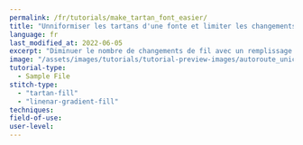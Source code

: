 ```yaml
---
permalink: /fr/tutorials/make_tartan_font_easier/
title: "Unniformiser les tartans d'une fonte et limiter les changements de fils"
language: fr
last_modified_at: 2022-06-05
excerpt: "Diminuer le nombre de changements de fil avec un remplissage global pourtoutes les lettres"
image: "/assets/images/tutorials/tutorial-preview-images/autoroute_unicorn.jpg"
tutorial-type:
  - Sample File
stitch-type:
  - "tartan-fill"
  - "linenar-gradient-fill"
techniques:
field-of-use:
user-level:
---
```

